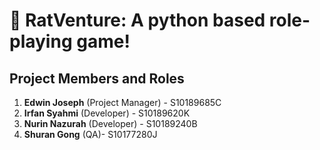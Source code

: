 # 🐀 RatVenture: A python based role-playing game!

## Project Members and Roles

1. **Edwin Joseph** (Project Manager) - S10189685C
2. **Irfan Syahmi** (Developer) - S10189620K
3. **Nurin Nazurah** (Developer) - S10189240B
4. **Shuran Gong** (QA)- S10177280J

